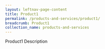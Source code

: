 ```yaml
---
layout: leftnav-page-content
title: Product1
permalink: /products-and-services/product1/
breadcrumb: Product1
collection_name: products-and-services
---
```

Product1 Description

